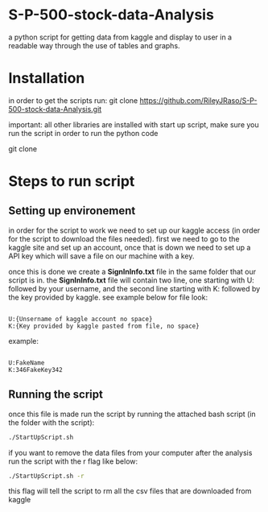 # S-P-500-stock-data-Analysis

a python script for getting data from kaggle and display to user in a readable way through the use of tables and graphs. 

# Installation

in order to get the scripts run: git clone https://github.com/RileyJRaso/S-P-500-stock-data-Analysis.git

important: all other libraries are installed with start up script, make sure you run the script in order to run the python code

git clone 

# Steps to run script

## Setting up environement

in order for the script to work we need to set up our kaggle access (in order for the script to download the files needed). first we need to go to the kaggle site and set up an account, once that is down we need to set up a API key which will save a file on our machine with a key.

once this is done we create a **SignInInfo.txt** file in the same folder that our script is in. the **SignInInfo.txt** file will contain two line, one starting with U: followed by your username, and the second line starting with K: followed by the key provided by kaggle. see example below for file look:

```text

U:{Unsername of kaggle account no space}
K:{Key provided by kaggle pasted from file, no space}

```

example:

```text

U:FakeName
K:346FakeKey342

```

## Running the script

once this file is made run the script by running the attached bash script (in the folder with the script):

```bash
./StartUpScript.sh

```

if you want to remove the data files from your computer after the analysis run the script with the r flag like below:

```bash
./StartUpScript.sh -r

```

this flag will tell the script to rm all the csv files that are downloaded from kaggle
